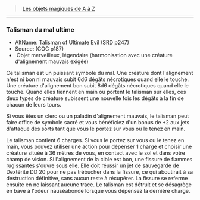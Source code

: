 ﻿---
!MagicItem
Type: Objet merveilleux
Rarity: légendaire
Attunement: harmonisation avec une créature d'alignement mauvais exigée
Id: magicitems_az_hd.md#talisman-du-mal-ultime
ParentLink: magicitems_az_hd.md#les-objets-magiques-de-a-à-z
Name: Talisman du mal ultime
ParentName: Les objets magiques de A à Z
NameLevel: 3
AltName: Talisman of Ultimate Evil (SRD p247)
Source: (COC p187)
---
> [Les objets magiques de A à Z](hd_magicitems_az_les_objets_magiques_de_a_a_z.md)

---

### Talisman du mal ultime

- AltName: Talisman of Ultimate Evil (SRD p247)
- Source: (COC p187)
-  Objet merveilleux, légendaire (harmonisation avec une créature d'alignement mauvais exigée)

Ce talisman est un puissant symbole du mal. Une créature dont l'alignement n'est ni bon ni mauvais subit 6d6 dégâts nécrotiques quand elle le touche. Une créature d'alignement bon subit 8d6 dégâts nécrotiques quand elle le touche. Quand elles tiennent en main ou portent le talisman sur elles, ces deux types de créature subissent une nouvelle fois les dégâts à la fin de chacun de leurs tours.

Si vous êtes un clerc ou un paladin d'alignement mauvais, le talisman peut faire office de symbole sacré et vous bénéficiez d'un bonus de +2 aux jets d'attaque des sorts tant que vous le portez sur vous ou le tenez en main.

Le talisman contient 6 charges. Si vous le portez sur vous ou le tenez en main, vous pouvez utiliser une action pour dépenser 1 charge et choisir une créature située à 36 mètres de vous, en contact avec le sol et dans votre champ de vision. Si l'alignement de la cible est bon, une fissure de flammes rugissantes s'ouvre sous elle. Elle doit réussir un jet de sauvegarde de Dextérité DD 20 pour ne pas trébucher dans la fissure, ce qui aboutirait à sa destruction définitive, sans aucun reste à récupérer. La fissure se referme ensuite en ne laissant aucune trace. Le talisman est détruit et se désagrège en bave à l'odeur nauséabonde lorsque vous dépensez la dernière charge.

